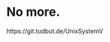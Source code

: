 <h1>No more.</h1>
<href>https://git.tudbut.de/UnixSystemV</href>

<img src="https://komarev.com/ghpvc/?username=JessSystemV&style=flat-square&color=blue" alt=""/>
